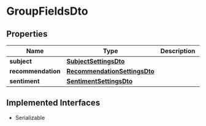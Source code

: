 

# GroupFieldsDto


## Properties

Name | Type | Description | Notes
------------ | ------------- | ------------- | -------------
**subject** | [**SubjectSettingsDto**](SubjectSettingsDto.md) |  |  [optional]
**recommendation** | [**RecommendationSettingsDto**](RecommendationSettingsDto.md) |  |  [optional]
**sentiment** | [**SentimentSettingsDto**](SentimentSettingsDto.md) |  |  [optional]


## Implemented Interfaces

* Serializable


